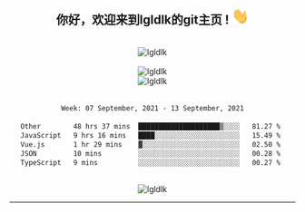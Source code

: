 <div align="center">
<h2> 你好，欢迎来到lgldlk的git主页 ! <img src="https://github.com/lgldlk/lgldlk/blob/main/gifs/Hi.gif" width="30px"></h2>
</div>

<div align="center">
 </br>
 <img src="http://aiitapp.cn:8091/?color=rgba(37,144,118,1)&shadowColor=rgba(12,16,20,1)&fontSize=120&&shadowOffsetX=9&shadowOffsetY=11" height="26px" alt="lgldlk" />
 </br>

   </br>
 <img src="https://github-readme-stats.vercel.app/api?username=lgldlk&show_icons=true&theme=gotham&locale=cn" alt="lgldlk" />
 

</br>

<img  src="http://github-readme-stats.vercel.app/api/top-langs/?username=lgldlk&show_icons=true&theme=gotham&locale=cn&layout=compact" alt="lgldlk"/>  
</br>
</br>

<!--START_SECTION:waka-->
```text
Week: 07 September, 2021 - 13 September, 2021

Other        48 hrs 37 mins  ████████████████████▒░░░░   81.27 % 
JavaScript   9 hrs 16 mins   ████░░░░░░░░░░░░░░░░░░░░░   15.49 % 
Vue.js       1 hr 29 mins    ▓░░░░░░░░░░░░░░░░░░░░░░░░   02.50 % 
JSON         10 mins         ░░░░░░░░░░░░░░░░░░░░░░░░░   00.28 % 
TypeScript   9 mins          ░░░░░░░░░░░░░░░░░░░░░░░░░   00.27 % 
```
<!--END_SECTION:waka-->

 </br>
  <img src="https://visitor-badge.glitch.me/badge?page_id=lgldlk" alt="lgldlk" />

---

 

